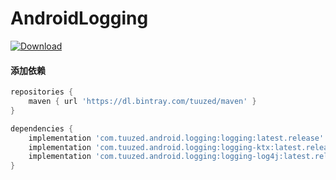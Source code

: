 # AndroidLogging

[ ![Download](https://api.bintray.com/packages/tuuzed/maven/com.tuuzed.androidx.logging%3Alogging/images/download.svg) ](https://bintray.com/tuuzed/maven/com.tuuzed.androidx.logging%3Alogging/_latestVersion)

#### 添加依赖

``` groovy
repositories {
    maven { url 'https://dl.bintray.com/tuuzed/maven' }
}

dependencies {
    implementation 'com.tuuzed.android.logging:logging:latest.release'
    implementation 'com.tuuzed.android.logging:logging-ktx:latest.release'
    implementation 'com.tuuzed.android.logging:logging-log4j:latest.release'
}
```

